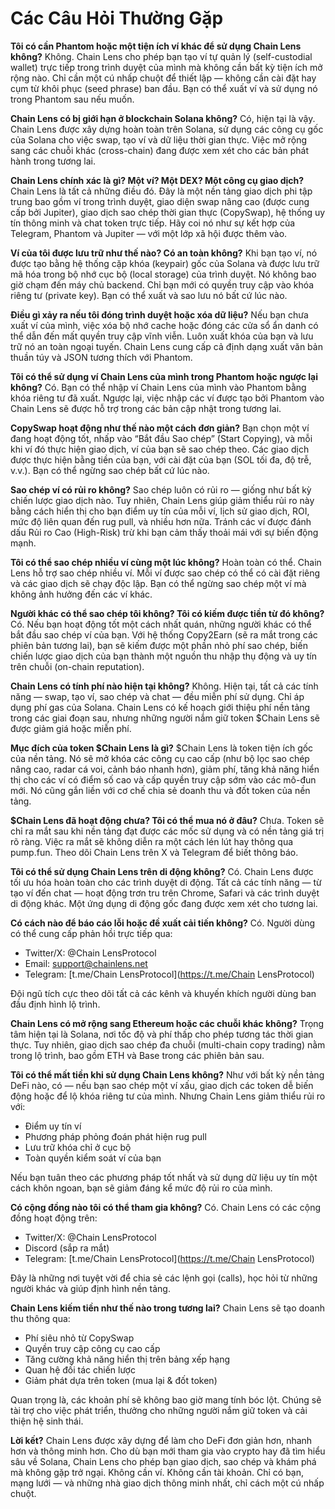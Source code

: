 # Các Câu Hỏi Thường Gặp

**Tôi có cần Phantom hoặc một tiện ích ví khác để sử dụng Chain Lens không?**
Không. Chain Lens cho phép bạn tạo ví tự quản lý (self-custodial wallet) trực tiếp trong trình duyệt của mình mà không cần bất kỳ tiện ích mở rộng nào. Chỉ cần một cú nhấp chuột để thiết lập — không cần cài đặt hay cụm từ khôi phục (seed phrase) ban đầu. Bạn có thể xuất ví và sử dụng nó trong Phantom sau nếu muốn.

**Chain Lens có bị giới hạn ở blockchain Solana không?**
Có, hiện tại là vậy. Chain Lens được xây dựng hoàn toàn trên Solana, sử dụng các công cụ gốc của Solana cho việc swap, tạo ví và dữ liệu thời gian thực. Việc mở rộng sang các chuỗi khác (cross-chain) đang được xem xét cho các bản phát hành trong tương lai.

**Chain Lens chính xác là gì? Một ví? Một DEX? Một công cụ giao dịch?**
Chain Lens là tất cả những điều đó. Đây là một nền tảng giao dịch phi tập trung bao gồm ví trong trình duyệt, giao diện swap nâng cao (được cung cấp bởi Jupiter), giao dịch sao chép thời gian thực (CopySwap), hệ thống uy tín thông minh và chat token trực tiếp. Hãy coi nó như sự kết hợp của Telegram, Phantom và Jupiter — với một lớp xã hội được thêm vào.

**Ví của tôi được lưu trữ như thế nào? Có an toàn không?**
Khi bạn tạo ví, nó được tạo bằng hệ thống cặp khóa (keypair) gốc của Solana và được lưu trữ mã hóa trong bộ nhớ cục bộ (local storage) của trình duyệt. Nó không bao giờ chạm đến máy chủ backend. Chỉ bạn mới có quyền truy cập vào khóa riêng tư (private key). Bạn có thể xuất và sao lưu nó bất cứ lúc nào.

**Điều gì xảy ra nếu tôi đóng trình duyệt hoặc xóa dữ liệu?**
Nếu bạn chưa xuất ví của mình, việc xóa bộ nhớ cache hoặc đóng các cửa sổ ẩn danh có thể dẫn đến mất quyền truy cập vĩnh viễn. Luôn xuất khóa của bạn và lưu trữ nó an toàn ngoại tuyến. Chain Lens cung cấp cả định dạng xuất văn bản thuần túy và JSON tương thích với Phantom.

**Tôi có thể sử dụng ví Chain Lens của mình trong Phantom hoặc ngược lại không?**
Có. Bạn có thể nhập ví Chain Lens của mình vào Phantom bằng khóa riêng tư đã xuất. Ngược lại, việc nhập các ví được tạo bởi Phantom vào Chain Lens sẽ được hỗ trợ trong các bản cập nhật trong tương lai.

**CopySwap hoạt động như thế nào một cách đơn giản?**
Bạn chọn một ví đang hoạt động tốt, nhấp vào “Bắt đầu Sao chép” (Start Copying), và mỗi khi ví đó thực hiện giao dịch, ví của bạn sẽ sao chép theo. Các giao dịch được thực hiện bằng tiền của bạn, với cài đặt của bạn (SOL tối đa, độ trễ, v.v.). Bạn có thể ngừng sao chép bất cứ lúc nào.

**Sao chép ví có rủi ro không?**
Sao chép luôn có rủi ro — giống như bất kỳ chiến lược giao dịch nào. Tuy nhiên, Chain Lens giúp giảm thiểu rủi ro này bằng cách hiển thị cho bạn điểm uy tín của mỗi ví, lịch sử giao dịch, ROI, mức độ liên quan đến rug pull, và nhiều hơn nữa. Tránh các ví được đánh dấu Rủi ro Cao (High-Risk) trừ khi bạn cảm thấy thoải mái với sự biến động mạnh.

**Tôi có thể sao chép nhiều ví cùng một lúc không?**
Hoàn toàn có thể. Chain Lens hỗ trợ sao chép nhiều ví. Mỗi ví được sao chép có thể có cài đặt riêng và các giao dịch sẽ chạy độc lập. Bạn có thể ngừng sao chép một ví mà không ảnh hưởng đến các ví khác.

**Người khác có thể sao chép tôi không? Tôi có kiếm được tiền từ đó không?**
Có. Nếu bạn hoạt động tốt một cách nhất quán, những người khác có thể bắt đầu sao chép ví của bạn. Với hệ thống Copy2Earn (sẽ ra mắt trong các phiên bản tương lai), bạn sẽ kiếm được một phần nhỏ phí sao chép, biến chiến lược giao dịch của bạn thành một nguồn thu nhập thụ động và uy tín trên chuỗi (on-chain reputation).

**Chain Lens có tính phí nào hiện tại không?**
Không. Hiện tại, tất cả các tính năng — swap, tạo ví, sao chép và chat — đều miễn phí sử dụng. Chỉ áp dụng phí gas của Solana. Chain Lens có kế hoạch giới thiệu phí nền tảng trong các giai đoạn sau, nhưng những người nắm giữ token $Chain Lens sẽ được giảm giá hoặc miễn phí.

**Mục đích của token $Chain Lens là gì?**
$Chain Lens là token tiện ích gốc của nền tảng. Nó sẽ mở khóa các công cụ cao cấp (như bộ lọc sao chép nâng cao, radar cá voi, cảnh báo nhanh hơn), giảm phí, tăng khả năng hiển thị cho các ví có điểm số cao và cấp quyền truy cập sớm vào các mô-đun mới. Nó cũng gắn liền với cơ chế chia sẻ doanh thu và đốt token của nền tảng.

**$Chain Lens đã hoạt động chưa? Tôi có thể mua nó ở đâu?**
Chưa. Token sẽ chỉ ra mắt sau khi nền tảng đạt được các mốc sử dụng và có nền tảng giá trị rõ ràng. Việc ra mắt sẽ không diễn ra một cách lén lút hay thông qua pump.fun. Theo dõi Chain Lens trên X và Telegram để biết thông báo.

**Tôi có thể sử dụng Chain Lens trên di động không?**
Có. Chain Lens được tối ưu hóa hoàn toàn cho các trình duyệt di động. Tất cả các tính năng — từ tạo ví đến chat — hoạt động trơn tru trên Chrome, Safari và các trình duyệt di động khác. Một ứng dụng di động gốc đang được xem xét cho tương lai.

**Có cách nào để báo cáo lỗi hoặc đề xuất cải tiến không?**
Có. Người dùng có thể cung cấp phản hồi trực tiếp qua:
- Twitter/X: @Chain LensProtocol
- Email: support@chainlens.net 
- Telegram: [t.me/Chain LensProtocol](https://t.me/Chain LensProtocol)

Đội ngũ tích cực theo dõi tất cả các kênh và khuyến khích người dùng ban đầu định hình lộ trình.

**Chain Lens có mở rộng sang Ethereum hoặc các chuỗi khác không?**
Trọng tâm hiện tại là Solana, nơi tốc độ và phí thấp cho phép tương tác thời gian thực. Tuy nhiên, giao dịch sao chép đa chuỗi (multi-chain copy trading) nằm trong lộ trình, bao gồm ETH và Base trong các phiên bản sau.

**Tôi có thể mất tiền khi sử dụng Chain Lens không?**
Như với bất kỳ nền tảng DeFi nào, có — nếu bạn sao chép một ví xấu, giao dịch các token dễ biến động hoặc để lộ khóa riêng tư của mình. Nhưng Chain Lens giảm thiểu rủi ro với:
- Điểm uy tín ví
- Phương pháp phỏng đoán phát hiện rug pull
- Lưu trữ khóa chỉ ở cục bộ
- Toàn quyền kiểm soát ví của bạn

Nếu bạn tuân theo các phương pháp tốt nhất và sử dụng dữ liệu uy tín một cách khôn ngoan, bạn sẽ giảm đáng kể mức độ rủi ro của mình.

**Có cộng đồng nào tôi có thể tham gia không?**
Có. Chain Lens có các cộng đồng hoạt động trên:
- Twitter/X: @Chain LensProtocol
- Discord (sắp ra mắt)
- Telegram: [t.me/Chain LensProtocol](https://t.me/Chain LensProtocol)

Đây là những nơi tuyệt vời để chia sẻ các lệnh gọi (calls), học hỏi từ những người khác và giúp định hình nền tảng.

**Chain Lens kiếm tiền như thế nào trong tương lai?**
Chain Lens sẽ tạo doanh thu thông qua:
- Phí siêu nhỏ từ CopySwap
- Quyền truy cập công cụ cao cấp
- Tăng cường khả năng hiển thị trên bảng xếp hạng
- Quan hệ đối tác chiến lược
- Giảm phát dựa trên token (mua lại & đốt token)

Quan trọng là, các khoản phí sẽ không bao giờ mang tính bóc lột. Chúng sẽ tài trợ cho việc phát triển, thưởng cho những người nắm giữ token và cải thiện hệ sinh thái.

**Lời kết?**
Chain Lens được xây dựng để làm cho DeFi đơn giản hơn, nhanh hơn và thông minh hơn. Cho dù bạn mới tham gia vào crypto hay đã tìm hiểu sâu về Solana, Chain Lens cho phép bạn giao dịch, sao chép và khám phá mà không gặp trở ngại.
Không cần ví. Không cần tài khoản. Chỉ có bạn, mạng lưới — và những nhà giao dịch thông minh nhất, chỉ cách một cú nhấp chuột.
